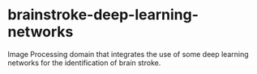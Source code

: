 # brainstroke-deep-learning-networks
Image Processing domain that integrates the use of some deep learning networks for the identification of brain stroke.
